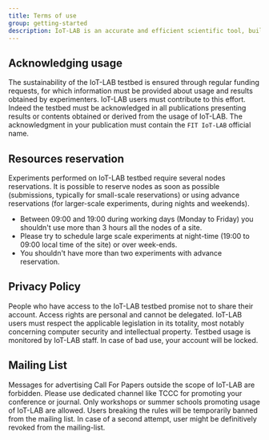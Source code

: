 ```yaml
---
title: Terms of use
group: getting-started
description: IoT-LAB is an accurate and efficient scientific tool, built to help and foster the design, development, tuning, and experimentation of large scale IoT applications. It's a shared tool, please make good use of it, and respect other users. IoT-LAB staff work hard to keep the testbed in good shape for experiments, and usually provide a very decent quality of service.
---
```


## Acknowledging usage

The sustainability of the IoT-LAB testbed is ensured through regular funding requests, for which information must be provided about usage and results obtained by experimenters. IoT-LAB users must contribute to this effort. Indeed the testbed must be acknowledged in all publications presenting results or contents obtained or derived from the usage of IoT-LAB. The acknowledgment in your publication must contain the `FIT IoT-LAB` official name.

## Resources reservation

Experiments performed on IoT-LAB testbed require several nodes reservations. It is possible to reserve nodes as soon as possible (submissions, typically for small-scale reservations) or using advance reservations (for larger-scale experiments, during nights and weekends).

* Between 09:00 and 19:00 during working days (Monday to Friday) you shouldn't use more than 3 hours all the nodes of a site.
* Please try to schedule large scale experiments at night-time (19:00 to 09:00 local time of the site) or over week-ends.
* You shouldn't have more than two experiments with advance reservation.

## Privacy Policy

People who have access to the IoT-LAB testbed promise not to share their account. Access rights are personal and cannot be delegated. IoT-LAB users must respect the applicable legislation in its totality, most notably concerning computer security and intellectual property. Testbed usage is monitored by IoT-LAB staff. In case of bad use, your account will be locked.

## Mailing List

Messages for advertising Call For Papers outside the scope of IoT-LAB are forbidden. Please use dedicated channel like TCCC for promoting your conference or journal. Only workshops or summer schools promoting usage of IoT-LAB are allowed. Users breaking the rules will be temporarily banned from the mailing list. In case of a second attempt, user might be definitively revoked from the mailing-list.